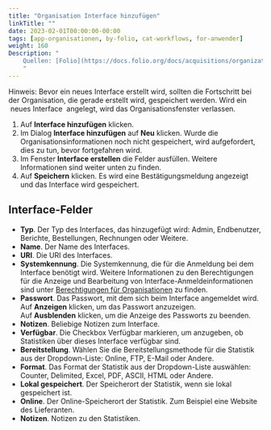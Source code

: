 ```yaml
---
title: "Organisation Interface hinzufügen"
linkTitle: ""
date: 2023-02-01T00:00:00-00:00
tags: [app-organisationen, by-folio, cat-workflows, for-anwender]
weight: 160
Description: "
    Quellen: [Folio](https://docs.folio.org/docs/acquisitions/organizations/#creating-an-interface) & [GBV](https://info.gbv.de/pages/viewpage.action?pageId=842793057)
    "
---
```


Hinweis: Bevor ein neues Interface erstellt wird, sollten die Fortschritt bei der Organisation, die gerade erstellt wird, gespeichert werden. Wird ein  neues Interface  angelegt, wird das Organisationsfenster verlassen.

1.  Auf **Interface hinzufügen** klicken.
2.  Im Dialog **Interface hinzufügen** auf **Neu** klicken. Wurde die Organisationsinformationen noch nicht gespeichert, wird aufgefordert, dies zu tun, bevor fortgefahren wird.
3.  Im Fenster **Interface erstellen** die Felder ausfüllen. Weitere Informationen sind weiter unten zu finden.
4.  Auf **Speichern** klicken. Es wird eine Bestätigungsmeldung angezeigt und das Interface wird gespeichert.

## Interface-Felder

-   **Typ**. Der Typ des Interfaces, das hinzugefügt wird: Admin, Endbenutzer, Berichte, Bestellungen, Rechnungen oder Weitere.
-   **Name**. Der Name des Interfaces.
-   **URI**. Die URI des Interfaces.
-   **Systemkennung**. Die Systemkennung, die für die Anmeldung bei dem Interface benötigt wird. Weitere Informationen zu den Berechtigungen für die Anzeige und Bearbeitung von Interface-Anmeldeinformationen sind unter [Berechtigungen für Organisationen](https://info.gbv.de/display/FOLIOGBVEXTERN/Organisationen) zu finden.
-   **Passwort**. Das Passwort, mit dem sich beim Interface angemeldet wird. Auf **Anzeigen** klicken, um das Passwort anzuzeigen. Auf **Ausblenden** klicken, um die Anzeige des Passworts zu beenden.
-   **Notizen**. Beliebige Notizen zum Interface.
-   **Verfügbar**. Die Checkbox Verfügbar markieren, um anzugeben, ob Statistiken über dieses Interface verfügbar sind.
-   **Bereitstellung**. Wählen Sie die Bereitstellungsmethode für die Statistik aus der Dropdown-Liste: Online, FTP, E-Mail oder Andere.
-   **Format**. Das Format der Statistik aus der Dropdown-Liste auswählen: Counter, Delimited, Excel, PDF, ASCII, HTML oder Andere.
-   **Lokal gespeichert**. Der Speicherort der Statistik, wenn sie lokal gespeichert ist.
-   **Online**. Der Online-Speicherort der Statistik. Zum Beispiel eine Website des Lieferanten.
-   **Notizen**. Notizen zu den Statistiken.
